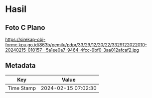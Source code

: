 # Hasil

## Foto C Plano

https://sirekap-obj-formc.kpu.go.id/863b/pemilu/pdpr/33/29/12/20/22/3329122022010-20240215-010157--5a1ee0a7-9464-4fcc-9bf0-3aa012afcaf2.jpg


## Metadata

| Key        | Value               |
| ---------- | ------------------- |
| Time Stamp | 2024-02-15 07:02:30 |



